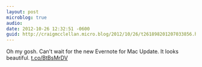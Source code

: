 ```yaml
---
layout: post
microblog: true
audio: 
date: 2012-10-26 12:32:51 -0600
guid: http://craigmcclellan.micro.blog/2012/10/26/t261898201207033856.html
---
```

Oh my gosh. Can't wait for the new Evernote for Mac Update. It looks beautiful.  [t.co/BtBsMrDV](http://t.co/BtBsMrDV)
